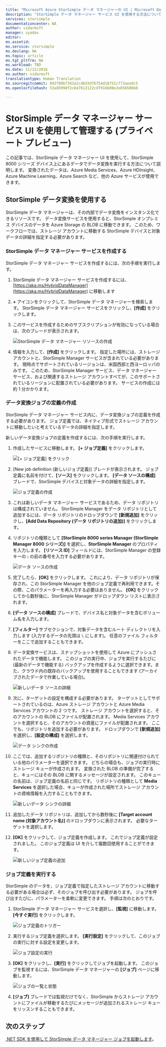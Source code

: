 ```yaml
---
title: "Microsoft Azure StorSimple データ マネージャーの UI | Microsoft Docs"
description: "StorSimple データ マネージャー サービス UI を使用する方法について説明します (プライベート プレビュー)"
services: storsimple
documentationcenter: NA
author: vidarmsft
manager: syadav
editor: 
ms.assetid: 
ms.service: storsimple
ms.devlang: NA
ms.topic: article
ms.tgt_pltfrm: NA
ms.workload: TBD
ms.date: 11/22/2016
ms.author: vidarmsft
translationtype: Human Translation
ms.sourcegitcommit: 692f00bf342e2cd6d3d76754d18751c773aeedc5
ms.openlocfilehash: 53a8599df2c647613122cd791b680e2e658586b0

---
```


# <a name="manage-using-the-storsimple-data-manager-service-ui-private-preview"></a>StorSimple データ マネージャー サービス UI を使用して管理する (プライベート プレビュー)

この記事では、StorSimple データ マネージャー UI を使用して、StorSimple 8000 シリーズ デバイス上にあるデータでデータ変換を実行する方法について説明します。 変換されたデータは、Azure Media Services、Azure HDInsight、Azure Machine Learning、Azure Search など、他の Azure サービスが使用できます。 


## <a name="use-storsimple-data-transformation"></a>StorSimple データ変換を使用する

StorSimple データ マネージャーは、その内部でデータ変換をインスタンス化できるリソースです。 データ変換サービスを使用すると、StorSimple オンプレミス デバイスのデータを Azure Storage の BLOB に移動できます。 このため、ワークフローでは、ストレージ アカウントに移動する StorSimple デバイスと対象データの詳細を指定する必要があります。

### <a name="create-a-storsimple-data-manager-service"></a>StorSimple データ マネージャー サービスを作成する

StorSimple データ マネージャー サービスを作成するには、次の手順を実行します。

1. StorSimple データ マネージャー サービスを作成するには、[https://aka.ms/HybridDataManager](https://aka.ms/HybridDataManager) に移動します

2. **+** アイコンをクリックして、StorSimple データ マネージャーを検索します。 StorSimple データ マネージャー サービスをクリックし、**[作成]** をクリックします。

3. このサービスを作成するためのサブスクリプションが有効になっている場合は、次のブレードが表示されます。

    ![StorSimple データ マネージャー リソースの作成](./media/storsimple-data-manager-ui/create-new-data-manager-service.png)

4. 情報を入力して、**[作成]** をクリックします。 指定した場所には、ストレージ アカウントと、StorSimple Manager サービスが含まれている必要があります。 現時点でサポートされているリージョンは、米国西部と西ヨーロッパのみです。 このため、StorSimple Manager サービス、データ マネージャー サービス、および関連するストレージ アカウントすべてが、このサポートされているリージョンに配置されている必要があります。 サービスの作成には約 1 分かかります。

### <a name="create-a-data-transformation-job-definition"></a>データ変換ジョブの定義の作成

StorSimple データ マネージャー サービス内に、データ変換ジョブの定義を作成する必要があります。 ジョブ定義では、ネイティブ形式でストレージ アカウントに移動したいと考えているデータの詳細を指定します。 

新しいデータ変換ジョブの定義を作成するには、次の手順を実行します。

1.  作成したサービスに移動します。 **[+ ジョブ定義]** をクリックします。

    ![[+ ジョブ定義] をクリック](./media/storsimple-data-manager-ui/click-add-job-definition.png)

2. [New job definition (新しいジョブ定義)] ブレードが表示されます。 ジョブ定義に名前を付けて、**[ソース]** をクリックします。 **[データ ソースの構成]** ブレードで、StorSimple デバイスと対象データの詳細を指定します。

    ![ジョブ定義の作成](./media/storsimple-data-manager-ui//create-new-job-deifnition.png)

3. これは新しいデータ マネージャー サービスであるため、データ リポジトリは構成されていません。 StorSimple Manager をデータ リポジトリとして追加するには、データ リポジトリのドロップダウンで **[新規追加]** をクリックし、**[Add Data Repository (データ リポジトリの追加)]** をクリックします。

4. リポジトリの種類として **[StorSimple 8000 series Manager (StorSimple Manager 8000 シリーズ)]** を選択し、**StorSimple Manager** のプロパティを入力します。 **[リソース ID]** フィールドには、StorSimple Manager の登録キーの **:** の前の番号を入力する必要があります。

    ![データ ソースの作成](./media/storsimple-data-manager-ui/create-new-data-source.png)

5.  完了したら、**[OK]** をクリックします。 これにより、データ リポジトリが保存され、この StorSimple Manager を他のジョブ定義で再利用できます。その際、このパラメーターを再入力する必要はありません。 **[OK]** をクリックしてから数秒後に、StorSimple Manager がドロップダウン リストに表示されます。

6.  **[データ ソースの構成]** ブレードで、デバイス名と対象データを含むボリューム名を入力します。

7.  **[フィルター]** サブセクションで、対象データを含むルート ディレクトリを入力します (入力するデータの先頭は `\` にします)。 任意のファイル フィルターをここで追加することもできます。

8.  データ変換サービスは、スナップショットを使用して Azure にプッシュされたデータで機能します。 このジョブの実行中、ジョブを実行するたびに (最新のデータで機能する) バックアップを作成するように選択できます。また、クラウド内の既存のバックアップを使用することもできます (アーカイブされたデータで作業している場合)。

    ![新しいデータ ソースの詳細](./media/storsimple-data-manager-ui/new-data-source-details.png)

9. 次に、ターゲットの設定を構成する必要があります。 ターゲットとしてサポートされているのは、Azure ストレージ アカウントと Azure Media Services アカウントの 2 つです。 ストレージ アカウントを選択すると、そのアカウントの BLOB にファイルが配置されます。 Media Services アカウントを選択すると、そのアカウントの資産にファイルが配置されます。 ここでも、リポジトリを追加する必要があります。 ドロップダウンで **[新規追加]** を選択し、**[設定の構成]** を選択します。

    ![データ シンクの作成](./media/storsimple-data-manager-ui/create-new-data-sink.png)

10. ここでは、追加するリポジトリの種類と、そのリポジトリに関連付けられている他のパラメーターを選択できます。 どちらの場合も、ジョブの実行時にストレージ キューが作成されます。 変換された BLOB の準備が完了すると、キューにはその BLOB に関するメッセージが設定されます。 このキューの名前は、ジョブ定義の名前と同じです。 リポジトリの種類として **Media Services** を選択した場合、キューが作成された場所でストレージ アカウントの資格情報を入力することもできます。

    ![新しいデータ シンクの詳細](./media/storsimple-data-manager-ui/new-data-sink-details.png)

11. 追加したデータ リポジトリは、追加してから数秒後に **[Target account name (対象アカウント名)]** のドロップダウンに表示されます。  必要なターゲットを選択します。

12. **[OK]** をクリックして、ジョブ定義を作成します。 これでジョブ定義が設定されました。 このジョブ定義は UI を介して複数回使用することができます。

    ![新しいジョブ定義の追加](./media/storsimple-data-manager-ui/add-new-job-definition.png)

### <a name="run-the-job-definition"></a>ジョブ定義を実行する

StorSimple のデータを、ジョブ定義で指定したストレージ アカウントに移動する必要がある場合は必ず、そのジョブを呼び出す必要があります。 ジョブを呼び出すたびに、パラメーターを柔軟に変更できます。 手順は次のとおりです。

1. StorSimple データ マネージャー サービスを選択し、**[監視]** に移動します。 **[今すぐ実行]** をクリックします。

    ![ジョブ定義のトリガー](./media/storsimple-data-manager-ui/run-now.png)

2. 実行するジョブ定義を選択します。 **[実行設定]** をクリックして、このジョブの実行に対する設定を変更します。

    ![ジョブ設定の実行](./media/storsimple-data-manager-ui/run-settings.png)

3. **[OK]** をクリックし、**[実行]** をクリックしてジョブを起動します。 このジョブを監視するには、StorSimple データ マネージャーの **[ジョブ]** ページに移動します。

    ![ジョブの一覧と状態](./media/storsimple-data-manager-ui/jobs-list-and-status.png)

4. **[ジョブ]** ブレードでは監視だけでなく、StorSimple からストレージ アカウントにファイルが移動するたびにメッセージが追加されるストレージ キューをリッスンすることもできます。


## <a name="next-steps"></a>次のステップ

[.NET SDK を使用して StorSimple データ マネージャー ジョブを起動します](storsimple-data-manager-dotnet-jobs.md)。


<!--HONumber=Nov16_HO4-->


